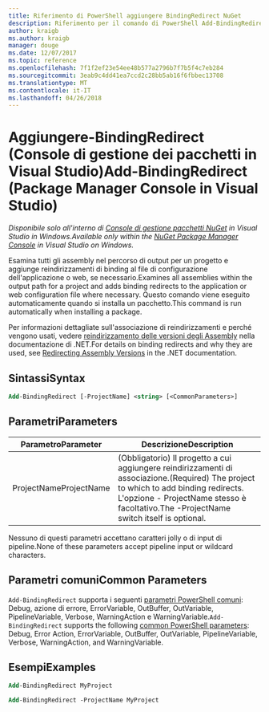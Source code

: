 ```yaml
---
title: Riferimento di PowerShell aggiungere BindingRedirect NuGet
description: Riferimento per il comando di PowerShell Add-BindingRedirect nella Console di gestione pacchetti NuGet in Visual Studio.
author: kraigb
ms.author: kraigb
manager: douge
ms.date: 12/07/2017
ms.topic: reference
ms.openlocfilehash: 7f1f2ef23e54ee48b577a2796b7f7b5f4c7eb284
ms.sourcegitcommit: 3eab9c4dd41ea7ccd2c28bb5ab16f6fbbec13708
ms.translationtype: MT
ms.contentlocale: it-IT
ms.lasthandoff: 04/26/2018
---
```

# <a name="add-bindingredirect-package-manager-console-in-visual-studio"></a><span data-ttu-id="b1767-103">Aggiungere-BindingRedirect (Console di gestione dei pacchetti in Visual Studio)</span><span class="sxs-lookup"><span data-stu-id="b1767-103">Add-BindingRedirect (Package Manager Console in Visual Studio)</span></span>

<span data-ttu-id="b1767-104">*Disponibile solo all'interno di [Console di gestione pacchetti NuGet](package-manager-console.md) in Visual Studio in Windows.*</span><span class="sxs-lookup"><span data-stu-id="b1767-104">*Available only within the [NuGet Package Manager Console](package-manager-console.md) in Visual Studio on Windows.*</span></span>

<span data-ttu-id="b1767-105">Esamina tutti gli assembly nel percorso di output per un progetto e aggiunge reindirizzamenti di binding al file di configurazione dell'applicazione o web, se necessario.</span><span class="sxs-lookup"><span data-stu-id="b1767-105">Examines all assemblies within the output path for a project and adds binding redirects to the application or web configuration file where necessary.</span></span> <span data-ttu-id="b1767-106">Questo comando viene eseguito automaticamente quando si installa un pacchetto.</span><span class="sxs-lookup"><span data-stu-id="b1767-106">This command is run automatically when installing a package.</span></span>

<span data-ttu-id="b1767-107">Per informazioni dettagliate sull'associazione di reindirizzamenti e perché vengono usati, vedere [reindirizzamento delle versioni degli Assembly](/dotnet/framework/configure-apps/redirect-assembly-versions) nella documentazione di .NET.</span><span class="sxs-lookup"><span data-stu-id="b1767-107">For details on binding redirects and why they are used, see [Redirecting Assembly Versions](/dotnet/framework/configure-apps/redirect-assembly-versions) in the .NET documentation.</span></span>

## <a name="syntax"></a><span data-ttu-id="b1767-108">Sintassi</span><span class="sxs-lookup"><span data-stu-id="b1767-108">Syntax</span></span>

```ps
Add-BindingRedirect [-ProjectName] <string> [<CommonParameters>]
```

## <a name="parameters"></a><span data-ttu-id="b1767-109">Parametri</span><span class="sxs-lookup"><span data-stu-id="b1767-109">Parameters</span></span>

| <span data-ttu-id="b1767-110">Parametro</span><span class="sxs-lookup"><span data-stu-id="b1767-110">Parameter</span></span> | <span data-ttu-id="b1767-111">Descrizione</span><span class="sxs-lookup"><span data-stu-id="b1767-111">Description</span></span> |
| --- | --- |
| <span data-ttu-id="b1767-112">ProjectName</span><span class="sxs-lookup"><span data-stu-id="b1767-112">ProjectName</span></span> | <span data-ttu-id="b1767-113">(Obbligatorio) Il progetto a cui aggiungere reindirizzamenti di associazione.</span><span class="sxs-lookup"><span data-stu-id="b1767-113">(Required) The project to which to add binding redirects.</span></span> <span data-ttu-id="b1767-114">L'opzione - ProjectName stesso è facoltativo.</span><span class="sxs-lookup"><span data-stu-id="b1767-114">The -ProjectName switch itself is optional.</span></span> |

<span data-ttu-id="b1767-115">Nessuno di questi parametri accettano caratteri jolly o di input di pipeline.</span><span class="sxs-lookup"><span data-stu-id="b1767-115">None of these parameters accept pipeline input or wildcard characters.</span></span>

## <a name="common-parameters"></a><span data-ttu-id="b1767-116">Parametri comuni</span><span class="sxs-lookup"><span data-stu-id="b1767-116">Common Parameters</span></span>

<span data-ttu-id="b1767-117">`Add-BindingRedirect` supporta i seguenti [parametri PowerShell comuni](http://go.microsoft.com/fwlink/?LinkID=113216): Debug, azione di errore, ErrorVariable, OutBuffer, OutVariable, PipelineVariable, Verbose, WarningAction e WarningVariable.</span><span class="sxs-lookup"><span data-stu-id="b1767-117">`Add-BindingRedirect` supports the following [common PowerShell parameters](http://go.microsoft.com/fwlink/?LinkID=113216): Debug, Error Action, ErrorVariable, OutBuffer, OutVariable, PipelineVariable, Verbose, WarningAction, and WarningVariable.</span></span>

## <a name="examples"></a><span data-ttu-id="b1767-118">Esempi</span><span class="sxs-lookup"><span data-stu-id="b1767-118">Examples</span></span>

```ps
Add-BindingRedirect MyProject

Add-BindingRedirect -ProjectName MyProject
```